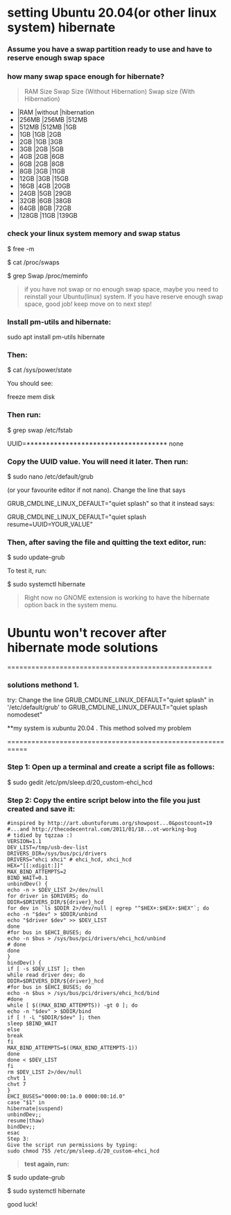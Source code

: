 
# setting Ubuntu 20.04(or other linux system) hibernate

### Assume you have a swap partition ready to use and have to  reserve enough swap space
### how many swap space enough for hibernate?

> RAM Size	Swap Size (Without Hibernation)	 Swap size (With Hibernation)

- |RAM   |without |hibernation
- |256MB |256MB |512MB
- |512MB |512MB |1GB
- |1GB   |1GB   |2GB
- |2GB   |1GB   |3GB
- |3GB   |2GB   |5GB
- |4GB   |2GB   |6GB
- |6GB   |2GB   |8GB
- |8GB   |3GB   |11GB
- |12GB  |3GB   |15GB
- |16GB  |4GB   |20GB
- |24GB  |5GB   |29GB
- |32GB  |6GB   |38GB
- |64GB  |8GB   |72GB
- |128GB |11GB  |139GB

### check your linux system memory and swap status

$ free -m


$ cat /proc/swaps


$ grep Swap /proc/meminfo

> if you have not swap or no enough swap space, maybe you need to reinstall your Ubuntu(linux) system.
If you have reserve enough swap space, good job! keep move on to next step! 

### Install pm-utils and hibernate:

sudo apt install pm-utils hibernate


### Then:

$ cat /sys/power/state

You should see:

freeze mem disk
### Then run:

$ grep swap /etc/fstab


UUID=************************************ none

### Copy the UUID value. You will need it later. Then run:

$ sudo nano /etc/default/grub

(or your favourite editor if not nano). Change the line that says

GRUB_CMDLINE_LINUX_DEFAULT="quiet splash"
so that it instead says:

GRUB_CMDLINE_LINUX_DEFAULT="quiet splash resume=UUID=YOUR_VALUE"

### Then, after saving the file and quitting the text editor, run:

$ sudo update-grub

To test it, run:

$ sudo systemctl hibernate

> Right now no GNOME extension is working to have the hibernate option back in the system menu.


# Ubuntu won't recover after hibernate mode solutions

===================================================
### solutions methond 1. 

try: Change the line GRUB_CMDLINE_LINUX_DEFAULT="quiet splash" in '/etc/default/grub' to GRUB_CMDLINE_LINUX_DEFAULT="quiet splash nomodeset"


**my system is xubuntu 20.04 . This method solved my problem



===========================================================

### Step 1: Open up a terminal and create a script file as follows:

$ sudo gedit /etc/pm/sleep.d/20_custom-ehci_hcd

### Step 2: Copy the entire script below into the file you just created and save it:

```#!/bin/sh
#inspired by http://art.ubuntuforums.org/showpost...0&postcount=19
#...and http://thecodecentral.com/2011/01/18...ot-working-bug
# tidied by tqzzaa :)
VERSION=1.1
DEV_LIST=/tmp/usb-dev-list
DRIVERS_DIR=/sys/bus/pci/drivers
DRIVERS="ehci xhci" # ehci_hcd, xhci_hcd
HEX="[[:xdigit:]]"
MAX_BIND_ATTEMPTS=2
BIND_WAIT=0.1
unbindDev() {
echo -n > $DEV_LIST 2>/dev/null
for driver in $DRIVERS; do
DDIR=$DRIVERS_DIR/${driver}_hcd
for dev in `ls $DDIR 2>/dev/null | egrep "^$HEX+:$HEX+:$HEX"`; do
echo -n "$dev" > $DDIR/unbind
echo "$driver $dev" >> $DEV_LIST
done
#for bus in $EHCI_BUSES; do
echo -n $bus > /sys/bus/pci/drivers/ehci_hcd/unbind
# done
done
}
bindDev() {
if [ -s $DEV_LIST ]; then
while read driver dev; do
DDIR=$DRIVERS_DIR/${driver}_hcd
#for bus in $EHCI_BUSES; do
echo -n $bus > /sys/bus/pci/drivers/ehci_hcd/bind
#done
while [ $((MAX_BIND_ATTEMPTS)) -gt 0 ]; do
echo -n "$dev" > $DDIR/bind
if [ ! -L "$DDIR/$dev" ]; then
sleep $BIND_WAIT
else
break
fi
MAX_BIND_ATTEMPTS=$((MAX_BIND_ATTEMPTS-1))
done
done < $DEV_LIST
fi
rm $DEV_LIST 2>/dev/null
chvt 1
chvt 7
}
EHCI_BUSES="0000:00:1a.0 0000:00:1d.0"
case "$1" in
hibernate|suspend)
unbindDev;;
resume|thaw)
bindDev;;
esac
Step 3:
Give the script run permissions by typing:
sudo chmod 755 /etc/pm/sleep.d/20_custom-ehci_hcd

```

> **test again, run:**

$ sudo update-grub

$ sudo systemctl hibernate

good luck!

